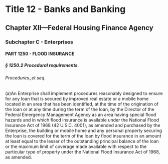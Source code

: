 
# Title 12 - Banks and Banking
## Chapter XII—Federal Housing Finance Agency
### Subchapter C - Enterprises
#### PART 1250 - FLOOD INSURANCE
##### § 1250.2 Procedural requirements.
###### Procedures.,et seq.

(a)An Enterprise shall implement procedures reasonably designed to ensure for any loan that is secured by improved real estate or a mobile home located in an area that has been identified, at the time of the origination of the loan or at any time during the term of the loan, by the Director of the Federal Emergency Management Agency as an area having special flood hazards and in which flood insurance is available under the National Flood Insurance Act of 1968 (42 U.S.C. 4001), as amended and purchased by the Enterprise, the building or mobile home and any personal property securing the loan is covered for the term of the loan by flood insurance in an amount at least equal to the lesser of the outstanding principal balance of the loan or the maximum limit of coverage made available with respect to the particular type of property under the National Flood Insurance Act of 1968, as amended.
